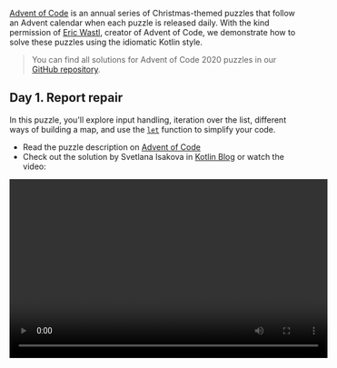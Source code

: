 [//]: # (title: Advent of Code puzzles in idiomatic Kotlin)

[Advent of Code](https://adventofcode.com/) is an annual series of Christmas-themed puzzles that follow an Advent calendar
when each puzzle is released daily. With the kind permission of [Eric Wastl](http://was.tl/), creator of Advent of Code,
we demonstrate how to solve these puzzles using the idiomatic Kotlin style.

> You can find all solutions for Advent of Code 2020 puzzles in our [GitHub repository](https://github.com/kotlin-hands-on/advent-of-code-2020/).
>

## Day 1. Report repair

In this puzzle, you'll explore input handling, iteration over the list, different ways of building a map, and use
the [`let`](scope-functions.md#let) function to simplify your code.

* Read the puzzle description on [Advent of Code](https://adventofcode.com/2020/day/1)
* Check out the solution by Svetlana Isakova in [Kotlin Blog](https://blog.jetbrains.com/kotlin/2021/07/advent-of-code-in-idiomatic-kotlin/)
or watch the video:

<video width="560" height="315" href="o4emra1xm88" title="Kotlin Tutorial: Advent of Code Puzzles, Day 1"/>

## Day 2. Password philosophy

In this puzzle, you'll explore string utility functions, regular expressions, operations on collections,
and how the [`let`](scope-functions.md#let) function can be helpful to transform your expressions.

* Read the puzzle description on [Advent of Code](https://adventofcode.com/2020/day/2)
* Check out the solution by Svetlana Isakova in [Kotlin Blog](https://blog.jetbrains.com/kotlin/2021/07/advent-of-code-in-idiomatic-kotlin-day2/)
or watch the video:

<video width="560" height="315" href="MyvJ7G6aErQ" title="Kotlin Tutorial: Advent of Code Puzzles, Day 2"/>

## Day 3. Toboggan trajectory

In this puzzle, you'll compare imperative and more functional code styles, work with pairs and the [`reduce()`](https://kotlinlang.org/api/latest/jvm/stdlib/kotlin.collections/reduce.html)
function, edit code in the column selection mode, and fix integer overflows.

* Read the puzzle description on [Advent of Code](https://adventofcode.com/2020/day/3)
* Check out the solution by Mikhail Dvorkin on [GitHub](https://github.com/kotlin-hands-on/advent-of-code-2020/blob/master/src/day03/day3.kt)
or watch the video:

<video width="560" height="315" href="ounCIclwOAw" title="Kotlin Tutorial: Adopting a Functional Style for Advent of Code Puzzles"/>

## Day 4. Passport processing

In this puzzle, you'll apply the [`when`](control-flow.md#when-expression) statement and explore different ways of how to validate the input — using
utility functions, working ranges, checking set membership, and matching a particular regular expression.

* Read the puzzle description on [Advent of Code](https://adventofcode.com/2020/day/4)
* Check out the solution by Sebastian Aigner in [Kotlin Blog](https://blog.jetbrains.com/kotlin/2021/09/validating-input-advent-of-code-in-kotlin/) or watch the video:

<video width="560" height="315" href="-kltG4Ztv1s" title="Kotlin Tutorial: Validating and Sanitizing Input. Advent of Code Puzzles"/>

## Day 5. Binary boarding

In this puzzle, you'll use the Kotlin standard library functions (`replace()`, `toInt`, `find`) to work with the binary representation of numbers,
explore powerful local functions, and learn how to use the `max()` function in Kotlin 1.5 correctly.

* Read the puzzle description on [Advent of Code](https://adventofcode.com/2020/day/5)
* Check out the solution by Svetlana Isakova in [Kotlin Blog](https://blog.jetbrains.com/kotlin/2021/09/idiomatic-kotlin-binary-representation/)
or watch the video:

<video width="560" height="315" href="XEFna3xyxeY" title="Kotlin Tutorial: Binary Representation of Numbers. Advent of Code Puzzles"/> 

## Day 6. Custom customs

In this puzzle, you'll learn how to group and count characters in strings and collections using the standard library
functions: `map()`, `reduce()`, `sumOf()`, `intersect()`, and `union()`.

* Read the puzzle description on [Advent of Code](https://adventofcode.com/2020/day/6)
* Check out the solution by Anton Arhipov in [Kotlin Blog](https://blog.jetbrains.com/kotlin/2021/09/idiomatic-kotlin-set-operations/)
or watch the video:

<video width="560" height="315" href="QLAB0kZ-Tqc" title="Idiomatic Kotlin: Operations with Sets"/>

## What’s next?

* Complete more tasks with [Kotlin Koans](koans.md) 
* Create working applications with the free [Kotlin Basics track](https://hyperskill.org/tracks/18/)
